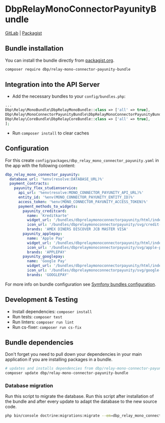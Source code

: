 # DbpRelayMonoConnectorPayunityBundle

[GitLab](https://gitlab.tugraz.at/dbp/relay/dbp-relay-mono-connector-payunity-bundle) |
[Packagist](https://packagist.org/packages/dbp/relay-mono-connector-payunity-bundle)

## Bundle installation

You can install the bundle directly from [packagist.org](https://packagist.org/packages/dbp/relay-mono-connector-payunity-bundle).

```bash
composer require dbp/relay-mono-connector-payunity-bundle
```
## Integration into the API Server

* Add the necessary bundles to your `config/bundles.php`:

```php
...
Dbp\Relay\MonoBundle\DbpRelayMonoBundle::class => ['all' => true],
Dbp\Relay\MonoConnectorPayunityBundle\DbpRelayMonoConnectorPayunityBundle::class => ['all' => true],
Dbp\Relay\CoreBundle\DbpRelayCoreBundle::class => ['all' => true],
];
```

* Run `composer install` to clear caches

## Configuration

For this create `config/packages/dbp_relay_mono_connector_payunity.yaml` in the app with the following
content:

```yaml
dbp_relay_mono_connector_payunity:
  database_url: '%env(resolve:DATABASE_URL)%'
  payment_contracts:
    payunity_flex_studienservice:
      api_url: '%env(resolve:MONO_CONNECTOR_PAYUNITY_API_URL)%'
      entity_id: '%env(MONO_CONNECTOR_PAYUNITY_ENTITY_ID)%'
      access_token: '%env(MONO_CONNECTOR_PAYUNITY_ACCESS_TOKEN)%'
      payment_methods_to_widgets:
        payunity_creditcard:
          name: 'Kreditkarte'
          widget_url: '/bundles/dbprelaymonoconnectorpayunity/html/index.html?brands={brands}&scriptSrc={scriptSrc}'
          icon_url: '/bundles/dbprelaymonoconnectorpayunity/svg/credit-cards.svg'
          brands: 'AMEX DINERS DISCOVER JCB MASTER VISA'
        payunity_applepay:
          name: 'Apple Pay'
          widget_url: '/bundles/dbprelaymonoconnectorpayunity/html/index.html?brands={brands}&scriptSrc={scriptSrc}'
          icon_url: '/bundles/dbprelaymonoconnectorpayunity/svg/apple-pay.svg'
          brands: 'APPLEPAY'
        payunity_googlepay:
          name: 'Google Pay'
          widget_url: '/bundles/dbprelaymonoconnectorpayunity/html/index.html?brands={brands}&scriptSrc={scriptSrc}'
          icon_url: '/bundles/dbprelaymonoconnectorpayunity/svg/google-pay.svg'
          brands: 'GOOGLEPAY'
```

For more info on bundle configuration see [Symfony bundles configuration](https://symfony.com/doc/current/bundles/configuration.html).

## Development & Testing

* Install dependencies: `composer install`
* Run tests: `composer test`
* Run linters: `composer run lint`
* Run cs-fixer: `composer run cs-fix`

## Bundle dependencies

Don't forget you need to pull down your dependencies in your main application if you are installing packages in a bundle.

```bash
# updates and installs dependencies from dbp/relay-mono-connector-payunity-bundle
composer update dbp/relay-mono-connector-payunity-bundle
```

### Database migration

Run this script to migrate the database. Run this script after installation of the bundle and
after every update to adapt the database to the new source code.

```bash
php bin/console doctrine:migrations:migrate --em=dbp_relay_mono_connector_payunity_bundle
```
